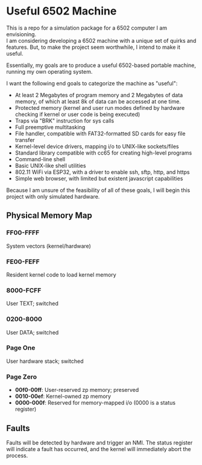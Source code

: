 # Useful 6502 Machine

This is a repo for a simulation package for a 6502 computer I am envisioning.  
I am considering developing a 6502 machine with a unique set of quirks and features.
But, to make the project seem worthwhile, I intend to make it useful.

Essentially, my goals are to produce a useful 6502-based portable machine,
running my own operating system.

I want the following end goals to categorize the machine as "useful":

- At least 2 Megabytes of program memory and 2 Megabytes of data memory, of which at least 8k of data can be accessed at one time.
- Protected memory (kernel and user run modes defined by hardware checking if kernel or user code is being executed)
- Traps via "BRK" instruction for sys calls
- Full preemptive multitasking
- File handler, compatible with FAT32-formatted SD cards for easy file transfer
- Kernel-level device drivers, mapping i/o to UNIX-like sockets/files
- Standard library compatible with cc65 for creating high-level programs
- Command-line shell
- Basic UNIX-like shell utilities
- 802.11 WiFi via ESP32, with a driver to enable ssh, sftp, http, and https
- Simple web browser, with limited but existent javascript capabilities

Because I am unsure of the feasibility of all of these goals, I will begin this project with only
simulated hardware.

## Physical Memory Map

### FF00-FFFF

System vectors (kernel/hardware)

### FE00-FEFF

Resident kernel code to load kernel memory

### 8000-FCFF

User TEXT; switched

### 0200-8000

User DATA; switched

### Page One

User hardware stack; switched

### Page Zero

- **00f0-00ff**: User-reserved zp memory; preserved
- **0010-00ef**: Kernel-owned zp memory
- **0000-000f**: Reserved for memory-mapped i/o (0000 is a status register)

## Faults

Faults will be detected by hardware and trigger an NMI. The status register will indicate a fault has occurred, and the kernel will immediately abort the process.
